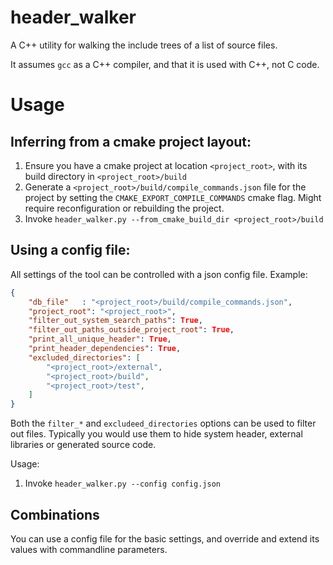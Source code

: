 # header_walker
A C++ utility for walking the include trees of a list of source files.

It assumes `gcc` as a C++ compiler, and that it is used with C++, not C code.

# Usage

## Inferring from a cmake project layout:

1. Ensure you have a cmake project at location `<project_root>`, with its build directory in `<project_root>/build`
2. Generate a `<project_root>/build/compile_commands.json` file for the project by setting the `CMAKE_EXPORT_COMPILE_COMMANDS`  cmake flag. Might require reconfiguration or rebuilding the project.
3. Invoke `header_walker.py --from_cmake_build_dir <project_root>/build`

## Using a config file:

All settings of the tool can be controlled with a json config file. Example:

```json
{
    "db_file"   : "<project_root>/build/compile_commands.json",
    "project_root": "<project_root>",
    "filter_out_system_search_paths": True,
    "filter_out_paths_outside_project_root": True,
    "print_all_unique_header": True,
    "print_header_dependencies": True,
    "excluded_directories": [
        "<project_root>/external",
        "<project_root>/build",
        "<project_root>/test",
    ]
}
```

Both the `filter_*` and `excludeed_directories` options can be used to filter out files. Typically you would use them to hide system header, external libraries or generated source code.

Usage:

1. Invoke `header_walker.py --config config.json`

## Combinations

You can use a config file for the basic settings, and override and extend its values with commandline parameters.
